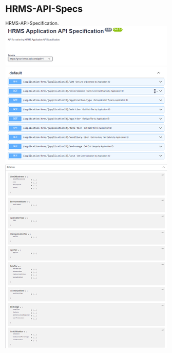 # HRMS-API-Specs
HRMS-API-Specification.
![alt text](https://github.com/abdul-rajak/HRMS-API-Specs/blob/main/API-Spec-ss/API-Specs-SS.png?raw=true)
![alt text](https://github.com/abdul-rajak/HRMS-API-Specs/blob/main/API-Spec-ss/Schema-list.png?raw=true)
